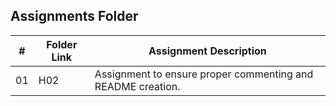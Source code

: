 ##  Assignments Folder

|   #   | Folder Link | Assignment Description |
| :---: | ----------- | ---------------------- |
|  01   |     H02     |  Assignment to ensure proper commenting and README creation.      |
